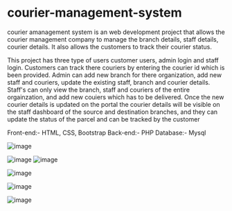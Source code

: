 # courier-management-system

courier amanagement system is an web development project that allows the courier management company to manage the branch details, staff details, courier details. It also allows the customers to track their courier status.

This project has three type of users customer users, admin login and staff login. Customers can track there couriers by  entering the courier id which is been provided. Admin can add new branch for there organization, add new staff and couriers, update the existing staff, branch and courier details. Staff's can only view the branch, staff and couriers of the entire orgainzation, and add new couiers which has to be delivered. Once the new courier details is updated on the portal the courier details will be visible on the staff dashboard of the source and destination branches, and they can update the status of the parcel and can be tracked by the customer

Front-end:- HTML, CSS, Bootstrap
Back-end:- PHP
Database:- Mysql

![image](https://user-images.githubusercontent.com/83746859/158027119-3f6c3566-121f-4747-a780-8524f2071100.png)

![image](https://user-images.githubusercontent.com/83746859/158027132-1a943a69-f4e0-45af-850b-97e1867e50fc.png)
![image](https://user-images.githubusercontent.com/83746859/158027144-66de1803-caa8-4bb3-96c0-b5e39b59839e.png)

![image](https://user-images.githubusercontent.com/83746859/158027161-5d97503a-3a3d-458b-8e83-7f97231ad326.png)

![image](https://user-images.githubusercontent.com/83746859/158027181-47b6e2ce-8bfa-4efe-8618-14b2211359b7.png)

![image](https://user-images.githubusercontent.com/83746859/158027203-402f1430-1df9-429a-9c0f-8bb003b39b2f.png)
